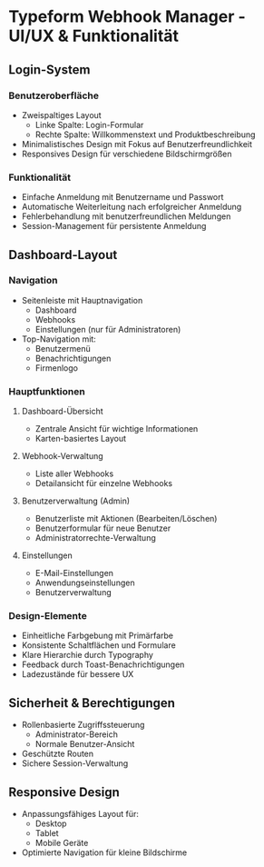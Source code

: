# Typeform Webhook Manager - UI/UX & Funktionalität

## Login-System
### Benutzeroberfläche
- Zweispaltiges Layout
  - Linke Spalte: Login-Formular
  - Rechte Spalte: Willkommenstext und Produktbeschreibung
- Minimalistisches Design mit Fokus auf Benutzerfreundlichkeit
- Responsives Design für verschiedene Bildschirmgrößen

### Funktionalität
- Einfache Anmeldung mit Benutzername und Passwort
- Automatische Weiterleitung nach erfolgreicher Anmeldung
- Fehlerbehandlung mit benutzerfreundlichen Meldungen
- Session-Management für persistente Anmeldung

## Dashboard-Layout
### Navigation
- Seitenleiste mit Hauptnavigation
  - Dashboard
  - Webhooks
  - Einstellungen (nur für Administratoren)
- Top-Navigation mit:
  - Benutzermenü
  - Benachrichtigungen
  - Firmenlogo

### Hauptfunktionen
1. Dashboard-Übersicht
   - Zentrale Ansicht für wichtige Informationen
   - Karten-basiertes Layout

2. Webhook-Verwaltung
   - Liste aller Webhooks
   - Detailansicht für einzelne Webhooks

3. Benutzerverwaltung (Admin)
   - Benutzerliste mit Aktionen (Bearbeiten/Löschen)
   - Benutzerformular für neue Benutzer
   - Administratorrechte-Verwaltung

4. Einstellungen
   - E-Mail-Einstellungen
   - Anwendungseinstellungen
   - Benutzerverwaltung

### Design-Elemente
- Einheitliche Farbgebung mit Primärfarbe
- Konsistente Schaltflächen und Formulare
- Klare Hierarchie durch Typography
- Feedback durch Toast-Benachrichtigungen
- Ladezustände für bessere UX

## Sicherheit & Berechtigungen
- Rollenbasierte Zugriffssteuerung
  - Administrator-Bereich
  - Normale Benutzer-Ansicht
- Geschützte Routen
- Sichere Session-Verwaltung

## Responsive Design
- Anpassungsfähiges Layout für:
  - Desktop
  - Tablet
  - Mobile Geräte
- Optimierte Navigation für kleine Bildschirme
